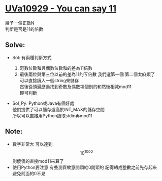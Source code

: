 # [UVa10929 - You can say 11](https://onlinejudge.org/index.php?option=onlinejudge&Itemid=8&category=21&page=show_problem&problem=1870)

給予一個正數N  
判斷是否是11的倍數

## Solve:
- Sol:
有兩種判斷方式  
    1. 奇數位數和與偶數位數和的差為11倍數
    2. 最後兩位與第三位以前的差為11的ㄎ倍數
我們選第一個 第二個太麻煩了  
可以直接讀入一個string來儲存  
然後從頭遍歷過找到奇數及偶數項個別的和然後相減mod11  
即可判斷

- Sol_Py:
Python或Java有個好處  
他們提供了可以儲存遠高於INT_MAX的儲存空間  
所以可以直接用Python讀取stdin再mod11

## Note:
- 數字非常大 可以達到 $$10^1000$$ 別傻傻的直接mod11來算了
- 使用Python要注意 有些測資故意開頭給0開頭的 記得轉成整數之前先存起來避免前面的0不見